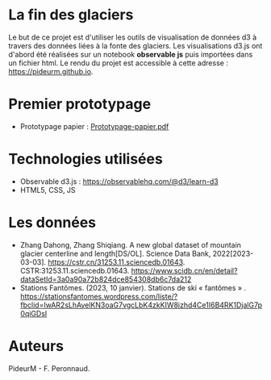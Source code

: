 # La fin des glaciers

Le but de ce projet est d'utiliser les outils de visualisation de données d3 à travers des données liées à la fonte des glaciers. Les visualisations d3.js ont d'abord été réalisées sur un notebook **observable js** puis importées dans un fichier html. Le rendu du projet est accessible à cette adresse : https://pideurm.github.io. 

# Premier prototypage

- Prototypage papier : [Prototypage-papier.pdf](https://github.com/PideurM/pideurm.github.io/blob/1fa1c4eab30f82104823b3313358f39110251876/Prototypage-papier%20-%201.pdf)

# Technologies utilisées

- Observable d3.js : https://observablehq.com/@d3/learn-d3
- HTML5, CSS, JS

# Les données
- Zhang Dahong, Zhang Shiqiang. A new global dataset of mountain glacier centerline and length[DS/OL]. Science Data Bank, 2022[2023-03-03]. https://cstr.cn/31253.11.sciencedb.01643. CSTR:31253.11.sciencedb.01643. https://www.scidb.cn/en/detail?dataSetId=3a0a90a72b824dce854308db6c7da212
- Stations Fantômes. (2023, 10 janvier). Stations de ski « fantômes » . https://stationsfantomes.wordpress.com/liste/?fbclid=IwAR2sLhAyelKN3oaG7vgcLbK4zkKIW8izhd4Ce1I6B4RK1DjalG7p0qiGDsI

# Auteurs
PideurM - F. Peronnaud.
